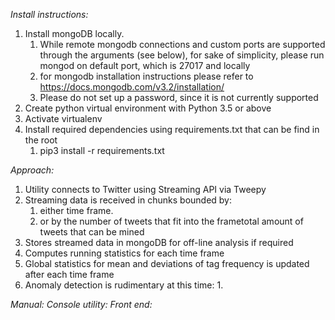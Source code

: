 *Install instructions:*
1. Install mongoDB locally.
    1. While remote mongodb connections and custom ports are supported 
    through the arguments (see below), for sake of simplicity, 
    please run mongod on default port, which is 27017 and locally
    2. for mongodb installation instructions please refer to https://docs.mongodb.com/v3.2/installation/
    3. Please do not set up a password, since it is not currently supported
2. Create python virtual environment with Python 3.5 or above
3. Activate virtualenv
4. Install required dependencies using requirements.txt that can be find in the root
    1. pip3 install -r requirements.txt

*Approach:*
1. Utility connects to Twitter using Streaming API via Tweepy
2. Streaming data is received in chunks bounded by:
    1. either time frame.
    2. or by the number of tweets that fit into the frametotal amount of 
    tweets that can be mined
3. Stores streamed data in mongoDB for off-line analysis if required
4. Computes running statistics for each time frame
5. Global statistics for mean and deviations of tag frequency is updated
after each time frame
6. Anomaly detection is rudimentary at this time:
    1. 
    
    
*Manual:*
_Console utility:_
_Front end:_